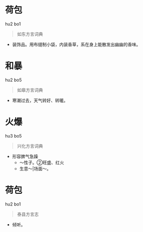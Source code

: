 # 荷包
hu2 bo1
> 如东方言词典
- 装饰品。用布缝制小袋，内装香草，系在身上能散发出幽幽的香味。

# 和暴
hu2 bo5
> 如皋方言词典
- 寒潮过去，天气转好、转暖。

# 火爆
hu3 bo5
> 兴化方言词典
- 形容脾气急躁
  - ～性子。②旺盛、红火
  - 生意～|场面～。

# 荷包
hu2 bo1
> 泰县方言志
- 倾听。
